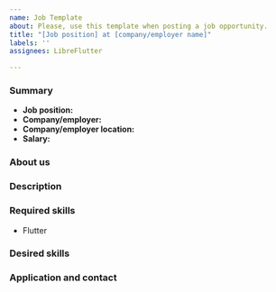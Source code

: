 ```yaml
---
name: Job Template
about: Please, use this template when posting a job opportunity.
title: "[Job position] at [company/employer name]"
labels: ''
assignees: LibreFlutter

---
```


### Summary <!-- This section and all its fields are mandatory -->

* **Job position:** <!-- The position that you are offering, e.g. Mobile Developer -->
* **Company/employer:** <!-- The name of your company or, if you are hiring by yourself, you can put your name or something like "Me myself" -->
* **Company/employer location:** <!-- The location where your company or you, yourself, is located, up to the city. -->
* **Salary:** <!-- How much are you willing to pay? You may specify a fixed salary as well a salary range, e.g. U$3000-4000/month, as long as it's a reasonable range (for instance, U$1000-5000/month is a much wide range). Please, don't forget to explicitly state the currency you are going to pay in (USD, EUR, etc) and if the value proposed is hourly, monthly, daily, etc. -->

### About us <!-- This section is optional -->
<!-- If you are representing a company, feel free to tell a little about what your company does, its objectives, mission, etc. -->

### Description <!-- This section is optional -->
<!--Describe briefly what the job is about -->

### Required skills <!-- This section is mandatory -->
* Flutter <!-- Flutter is, obviously, a mandatory skill for a flutter job. xD -->
<!-- Also, remember that native mobile development CANNOT be required skills for a Flutter job. -->

### Desired skills <!-- This section is optional -->
<!-- Put here any skill that is not strictly required but is nonetheless a generally desired skill in the context of the job position -->

### Application and contact <!-- This section is mandatory -->
<!-- Here is where you are going to put the info about how the applicant may apply to this job. For example, a direct e-mail with resumé, an online form, etc. Also, if the application isn't through direct contact, put an e-mail or other contact info so that the applicant can contact you if they need to. -->
